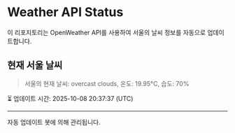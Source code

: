 
# Weather API Status

이 리포지토리는 OpenWeather API를 사용하여 서울의 날씨 정보를 자동으로 업데이트합니다.

## 현재 서울 날씨
> 서울의 현재 날씨: overcast clouds, 온도: 19.95°C, 습도: 70%

⏳ 업데이트 시간: 2025-10-08 20:37:37 (UTC)

---
자동 업데이트 봇에 의해 관리됩니다.
